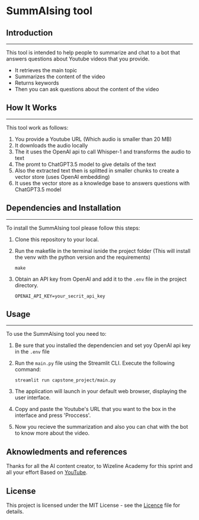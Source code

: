 # SummAIsing tool



## Introduction
------------
This tool is intended to help people to summarize and chat to a bot that answers questions about Youtube videos that you provide.
- It retrieves the main topic
- Summarizes the content of the video
- Returns keywords
- Then you can ask questions about the content of the video

## How It Works
------------
This tool work as follows:

1. You provide a Youtube URL (Which audio is smaller than 20 MB)
2. It downloads the audio locally
3. The it uses the OpenAI api to call Whisper-1 and transforms the audio to text
4. The promt to ChatGPT3.5 model to give details of the text
5. Also the extracted text then is splitted in smaller chunks to create a vector store (uses OpenAI embedding)
6. It uses the vector store as a knowledge base to answers questions with ChatGPT3.5 model

## Dependencies and Installation
----------------------------
To install the SummAIsing tool please follow this steps:

1. Clone this repository to your local.

2. Run the makefile in the terminal isnide the project folder (This will install the venv with the python version and the requirements)
   ```commandline
   make
   ```
4. Obtain an API key from OpenAI and add it to the `.env` file in the project directory.
   ```commandline
   OPENAI_API_KEY=your_secrit_api_key
   ```
## Usage
-----
To use the SummAIsing tool you need to:

1. Be sure that you installed the dependencien and set yoy OpenAI api key in the `.env` file

2. Run the `main.py` file using the Streamlit CLI. Execute the following command:
   ```
   streamlit run capstone_project/main.py
   ```

3. The application will launch in your default web browser, displaying the user interface.

4. Copy and paste the Youtube's URL that you want to the box in the interface and press 'Proccess'.

5. Now you recieve the summarization and also you can chat with the bot to know more about the video.

## Aknowledments and references
Thanks for all the AI content creator, to Wizeline Academy for this sprint and all your effort
Based on [YouTube](https://youtu.be/dXxQ0LR-3Hg).


## License

This project is licensed under the MIT License - see the [Licence](./LICENSE.md) file for details.

